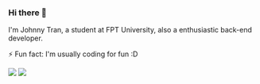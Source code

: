 ### Hi there 👋
I'm Johnny Tran, a student at FPT University, also a enthusiastic back-end developer.

⚡ Fun fact: I'm usually coding for fun :D

<div>
<img src="https://github-readme-stats.vercel.app/api?username=johnnymc2001&show_icons=true&theme=merko" />
<img src="https://github-readme-stats.vercel.app/api/top-langs/?username=johnnymc2001&theme=merko&layout=compact" />
</div>
